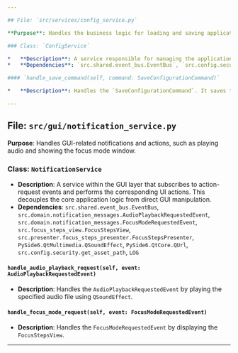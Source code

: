```yaml
---

## File: `src/services/config_service.py`

**Purpose**: Handles the business logic for loading and saving application configuration.

### Class: `ConfigService`

*   **Description**: A service responsible for managing the application's configuration. It listens for `SaveConfigurationCommand` to save the configuration and publishes `ConfigurationChangedEvent` after a successful save.
*   **Dependencies**: `src.shared.event_bus.EventBus`, `src.config.security.save_config`, `src.domain.config_messages.SaveConfigurationCommand`, `src.domain.config_messages.ConfigurationChangedEvent`, `LOG`

#### `handle_save_command(self, command: SaveConfigurationCommand)`

*   **Description**: Handles the `SaveConfigurationCommand`. It saves the configuration to disk and then publishes a `ConfigurationChangedEvent`.

---
```


## File: `src/gui/notification_service.py`

**Purpose**: Handles GUI-related notifications and actions, such as playing audio and showing the focus mode window.

### Class: `NotificationService`

*   **Description**: A service within the GUI layer that subscribes to action-request events and performs the corresponding UI actions. This decouples the core application logic from direct GUI manipulation.
*   **Dependencies**: `src.shared.event_bus.EventBus`, `src.domain.notification_messages.AudioPlaybackRequestedEvent`, `src.domain.notification_messages.FocusModeRequestedEvent`, `src.focus_steps_view.FocusStepsView`, `src.presenter.focus_steps_presenter.FocusStepsPresenter`, `PySide6.QtMultimedia.QSoundEffect`, `PySide6.QtCore.QUrl`, `src.config.security.get_asset_path`, `LOG`

#### `handle_audio_playback_request(self, event: AudioPlaybackRequestedEvent)`

*   **Description**: Handles the `AudioPlaybackRequestedEvent` by playing the specified audio file using `QSoundEffect`.

#### `handle_focus_mode_request(self, event: FocusModeRequestedEvent)`

*   **Description**: Handles the `FocusModeRequestedEvent` by displaying the `FocusStepsView`.

---